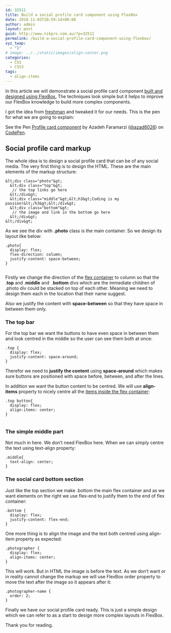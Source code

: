 ```yaml
---
id: 32511
title: Build a social profile card component using FlexBox
date: 2018-11-03T20:59:14+00:00
author: admin
layout: post
guid: http://www.nikpro.com.au/?p=32511
permalink: /build-a-social-profile-card-component-using-flexbox/
xyz_twap:
  - "1"
# image: ../../static/images/align-center.png
categories:
  - CSS
  - CSS3
tags:
  - align-items
---
```

In this article we will demonstrate a social profile card component [built and designed using FlexBox.](http://www.nikpro.com.au/a-felxbox-dice-as-an-example-of-different-flexbox-properties/) The techniques look simple but it helps to improve our FlexBox knowledge to build more complex components. 

I got the idea from <a href="https://freshman.tech/flexbox/" target="_blank" rel="noreferrer noopener">freshman</a> and tweaked it for our needs. This is the pen for what we are going to explain:

<p class="codepen" data-height="400" data-theme-id="0" data-slug-hash="XyWRVg" data-default-tab="css,result" data-user="azad6026" data-pen-title="Profile card component">
  See the Pen <a href="https://codepen.io/azad6026/pen/XyWRVg/">Profile card component</a> by Azadeh Faramarzi (<a href="https://codepen.io/azad6026">@azad6026</a>) on <a href="https://codepen.io">CodePen</a>.
</p>



## Social profile card markup

The whole idea is to design a social profile card that can be of any social media. The very first thing is to design the HTML. These are the main elements of the markup structure:


```
&lt;div class="photo"&gt;
  &lt;div class="top"&gt;
   // the top links go here
  &lt;/div&gt;
  &lt;div class="middle"&gt;&lt;h3&gt;Coding is my passion!&lt;/h3&gt;&lt;/div&gt;
  &lt;div class="bottom"&gt;
   // the image and link in the bottom go here
  &lt;/div&gt;
&lt;/div&gt;
```


As we see the div with **.photo** class is the main container. So we design its layout like below:


```
.photo{
  display: flex;
  flex-direction: column;
  justify-content: space-between;
}
```
<figure class="wp-block-image">

<img class="wp-image-32513" src="http://www.nikpro.com.aujustify.png" alt="" srcset="http://testgatsby.localjustify.png 512w, http://testgatsby.localjustify-300x163.png 300w" sizes="(max-width: 512px) 100vw, 512px" /> </figure> 

Firstly we change the direction of the [flex container](http://www.nikpro.com.au/create-a-simple-website-layout-using-flexbox/) to column so that the .**top** and .**middle** and  .**bottom** divs which are the immediate children of .photo div could be stacked on top of each other. Meaning we need to design them each in the location that their name suggest.

Also we justify the content with **space-between** so that they have space in between them only.

### The top bar

For the top bar we want the buttons to have even space in between them and look centred in the middle so the user can see them both at once:


```
.top {
  display: flex;
  justify-content: space-around;
}
```


Therefor we need to **justify the content** using **space-around** which makes sure buttons are positioned with space before, between, and after the lines.

In addition we want the button content to be centred. We will use **align-items** property to nicely centre all the [items inside the flex container](http://www.nikpro.com.au/flexbox-explained-in-a-simple-way-with-examples-part-2/):


```
.top button{
  display: flex;
  align-items: center;
}
```
<figure class="wp-block-image">

<img class="wp-image-32514" src="http://www.nikpro.com.aualign5.png" alt="" srcset="http://testgatsby.localalign5.png 687w, http://testgatsby.localalign5-300x104.png 300w" sizes="(max-width: 687px) 100vw, 687px" /> </figure> 

### The simple middle part

Not much in here. We don&#8217;t need FlexBox here. When we can simply centre the text using text-align property:


```
.middle{
  text-align: center;
}
```


### The social card bottom section

Just like the top section we make .bottom the main flex container and as we want elements on the right we use flex-end to justify them to the end of flex container:


```
.bottom {
  display: flex;
  justify-content: flex-end;
}
```


One more thing is to align the image and the text both centred using align-item property as expected:


```
.photographer {
  display: flex;
  align-items: center;
}
```


This will work. But in HTML the image is before the text. As we don&#8217;t want or in reality cannot change the markup we will use FlexBox order property to move the text after the image so it appears after it:


```
.photographer-name {
  order: 2;
}
```


Finally we have our social profile card ready. This is just a simple design which we can refer to as a start to design more complex layouts in FlexBox.

Thank you for reading.
